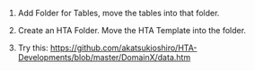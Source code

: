 
1. Add Folder for Tables, move the tables into that folder.

2. Create an HTA Folder. Move the HTA Template into the folder.

3. Try this: https://github.com/akatsukioshiro/HTA-Developments/blob/master/DomainX/data.htm

